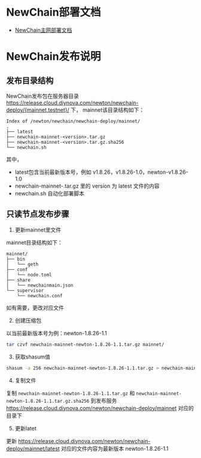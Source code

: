 # NewChain部署文档

* [NewChain主网部署文档](NewChainMainnetDeploy.md)

# NewChain发布说明

## 发布目录结构

NewChain发布包在服务器目录 https://release.cloud.diynova.com/newton/newchain-deploy/{mainnet,testnet}/ 下，
mainnet该目录结构如下：

```
Index of /newton/newchain/newchain-deploy/mainnet/
.
├── latest
├── newchain-mainnet-<version>.tar.gz
├── newchain-mainnet-<version>.tar.gz.sha256
└── newchain.sh
```

其中，
* latest包含当前最新版本号，例如 v1.8.26，v1.8.26-1.0，newton-v1.8.26-1.0
* newchain-mainnet-<version>.tar.gz 里的 version 为 latest 文件的内容
* newchain.sh 自动化部署脚本

## 只读节点发布步骤

1. 更新mainnet里文件

mainnet目录结构如下：

```
mainnet/
├── bin
│   └── geth
├── conf
│   └── node.toml
├── share
│   └── newchainmain.json
└── supervisor
    └── newchain.conf
```

如有需要，更改对应文件

2. 创建压缩包

以当前最新版本号为例：newton-1.8.26-1.1

```bash
tar czvf newchain-mainnet-newton-1.8.26-1.1.tar.gz mainnet/
```

3. 获取shasum值

```bash
shasum -a 256 newchain-mainnet-newton-1.8.26-1.1.tar.gz > newchain-mainnet-newton-1.8.26-1.1.tar.gz.sha256
```

4. 复制文件

复制 `newchain-mainnet-newton-1.8.26-1.1.tar.gz` 和 `newchain-mainnet-newton-1.8.26-1.1.tar.gz.sha256`
到发布服务 https://release.cloud.diynova.com/newton/newchain-deploy/mainnet 对应的目录下

5. 更新latet

更新 https://release.cloud.diynova.com/newton/newchain-deploy/mainnet/latest 对应的文件内容为最新版本 newton-1.8.26-1.1




